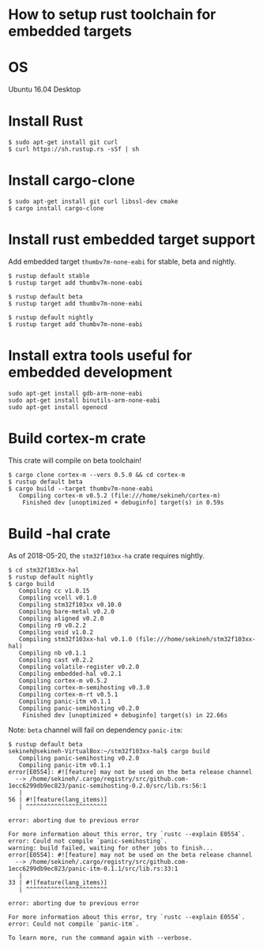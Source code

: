 # How to setup rust toolchain for embedded targets

# OS

Ubuntu 16.04 Desktop

# Install Rust

```
$ sudo apt-get install git curl
$ curl https://sh.rustup.rs -sSf | sh
```

# Install cargo-clone

```
$ sudo apt-get install git curl libssl-dev cmake
$ cargo install cargo-clone
```

# Install rust embedded target support

Add embedded target `thumbv7m-none-eabi` for stable, beta and nightly.
```
$ rustup default stable
$ rustup target add thumbv7m-none-eabi

$ rustup default beta
$ rustup target add thumbv7m-none-eabi

$ rustup default nightly
$ rustup target add thumbv7m-none-eabi
```

# Install extra tools useful for embedded development
```
sudo apt-get install gdb-arm-none-eabi
sudo apt-get install binutils-arm-none-eabi
sudo apt-get install openocd
```

# Build cortex-m crate

This crate will compile on beta toolchain!
```
$ cargo clone cortex-m --vers 0.5.0 && cd cortex-m
$ rustup default beta
$ cargo build --target thumbv7m-none-eabi
   Compiling cortex-m v0.5.2 (file:///home/sekineh/cortex-m)
    Finished dev [unoptimized + debuginfo] target(s) in 0.59s
```

# Build -hal crate

As of 2018-05-20, the `stm32f103xx-ha` crate requires nightly.

```
$ cd stm32f103xx-hal
$ rustup default nightly
$ cargo build
   Compiling cc v1.0.15
   Compiling vcell v0.1.0
   Compiling stm32f103xx v0.10.0
   Compiling bare-metal v0.2.0
   Compiling aligned v0.2.0
   Compiling r0 v0.2.2
   Compiling void v1.0.2
   Compiling stm32f103xx-hal v0.1.0 (file:///home/sekineh/stm32f103xx-hal)
   Compiling nb v0.1.1
   Compiling cast v0.2.2
   Compiling volatile-register v0.2.0
   Compiling embedded-hal v0.2.1
   Compiling cortex-m v0.5.2
   Compiling cortex-m-semihosting v0.3.0
   Compiling cortex-m-rt v0.5.1
   Compiling panic-itm v0.1.1
   Compiling panic-semihosting v0.2.0
    Finished dev [unoptimized + debuginfo] target(s) in 22.66s
```

Note: `beta` channel will fail on dependency `panic-itm`:

```
$ rustup default beta
sekineh@sekineh-VirtualBox:~/stm32f103xx-hal$ cargo build
   Compiling panic-semihosting v0.2.0
   Compiling panic-itm v0.1.1
error[E0554]: #![feature] may not be used on the beta release channel
  --> /home/sekineh/.cargo/registry/src/github.com-1ecc6299db9ec823/panic-semihosting-0.2.0/src/lib.rs:56:1
   |
56 | #![feature(lang_items)]
   | ^^^^^^^^^^^^^^^^^^^^^^^

error: aborting due to previous error

For more information about this error, try `rustc --explain E0554`.
error: Could not compile `panic-semihosting`.
warning: build failed, waiting for other jobs to finish...
error[E0554]: #![feature] may not be used on the beta release channel
  --> /home/sekineh/.cargo/registry/src/github.com-1ecc6299db9ec823/panic-itm-0.1.1/src/lib.rs:33:1
   |
33 | #![feature(lang_items)]
   | ^^^^^^^^^^^^^^^^^^^^^^^

error: aborting due to previous error

For more information about this error, try `rustc --explain E0554`.
error: Could not compile `panic-itm`.

To learn more, run the command again with --verbose.
```
